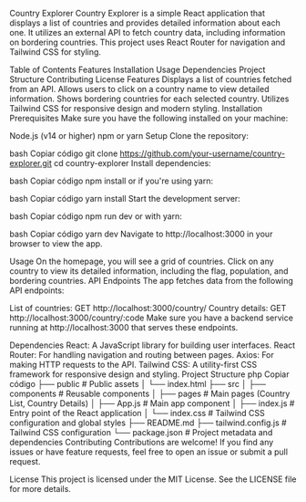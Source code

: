 Country Explorer
Country Explorer is a simple React application that displays a list of countries and provides detailed information about each one. It utilizes an external API to fetch country data, including information on bordering countries. This project uses React Router for navigation and Tailwind CSS for styling.

Table of Contents
Features
Installation
Usage
Dependencies
Project Structure
Contributing
License
Features
Displays a list of countries fetched from an API.
Allows users to click on a country name to view detailed information.
Shows bordering countries for each selected country.
Utilizes Tailwind CSS for responsive design and modern styling.
Installation
Prerequisites
Make sure you have the following installed on your machine:

Node.js (v14 or higher)
npm or yarn
Setup
Clone the repository:

bash
Copiar código
git clone https://github.com/your-username/country-explorer.git
cd country-explorer
Install dependencies:

bash
Copiar código
npm install
or if you're using yarn:

bash
Copiar código
yarn install
Start the development server:

bash
Copiar código
npm run dev
or with yarn:

bash
Copiar código
yarn dev
Navigate to http://localhost:3000 in your browser to view the app.

Usage
On the homepage, you will see a grid of countries.
Click on any country to view its detailed information, including the flag, population, and bordering countries.
API Endpoints
The app fetches data from the following API endpoints:

List of countries: GET http://localhost:3000/country/
Country details: GET http://localhost:3000/country/:code
Make sure you have a backend service running at http://localhost:3000 that serves these endpoints.

Dependencies
React: A JavaScript library for building user interfaces.
React Router: For handling navigation and routing between pages.
Axios: For making HTTP requests to the API.
Tailwind CSS: A utility-first CSS framework for responsive design and styling.
Project Structure
php
Copiar código
├── public              # Public assets
│   └── index.html
├── src
│   ├── components      # Reusable components
│   ├── pages           # Main pages (Country List, Country Details)
│   ├── App.js          # Main app component
│   ├── index.js        # Entry point of the React application
│   └── index.css       # Tailwind CSS configuration and global styles
├── README.md
├── tailwind.config.js  # Tailwind CSS configuration
└── package.json        # Project metadata and dependencies
Contributing
Contributions are welcome! If you find any issues or have feature requests, feel free to open an issue or submit a pull request.

License
This project is licensed under the MIT License. See the LICENSE file for more details.